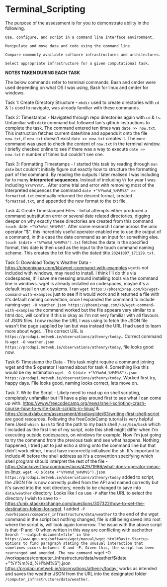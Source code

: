 # Terminal_Scripting
The purpose of the assessment is for you to demonstrate ability in the following.

    Use, configure, and script in a command line interface environment.

    Manipulate and move data and code using the command line.

    Compare commonly available software infrastructures and architectures.

    Select appropriate infrastructure for a given computational task.

**NOTES TAKEN DURING EACH TASK**

The below commands refer to terminal commands. Bash and cmder were used depending on what OS I was using, Bash for linux and cmder for windows.

Task 1: Create Directory Structure - `mkdir` used to create directories with `cd` & `ls` used to navigate, was already familiar with these commands.

Task 2: Timestamps - Navigated through repo directories again with `cd` & `ls`. Unfamiliar with `date` command but followed Ian's github instructions to complete the task. The command entered ten times was `date >> now.txt`. This instruction fetches current date/time and appends it onto the file `now.txt`, if `now.txt` doesn't exist `date >> now.txt` creates it. The `more` command was used to check the content of `now.txt` in the terminal window. I briefly checked online to see if there was a way to execute `date >> now.txt` n number of times but couldn't see one.

Task 3: Formatting Timestamps - I started this task by reading through `man date` but couldn't initially figure out exactly how to structure the formatting part of the command. By reading the outputs I later realised I was including far to many **Interpreted sequences**. Instead of including `%Y` for year I was including `%Y%Y%Y%Y`... After some trial and error with removing most of the Interpreted sequences the command `date +"%Y%m%d_%H%M%S" >> formatted.txt` eventually returned the desired format, created `formatted.txt`, and appended the new format to the txt file.

Task 4: Create Timestamped Files - Initial attempts either produced a command substitution error or several date related directories, digging deeper on why exactly these directories are created from this command `touch `date` +"%Y%m%d_%H%M%S"`. After some research I came across the unix operator "$", this incredibly useful operator enabled me to use the output of a command, in this case the date command as an input for something else. `touch $(date +"%Y%m%d_%H%M%S").txt` fetches the date in the specified format, this date is then used as the input to the touch command naming scheme. This creates the txt file with the dated title `20241007_171129.txt`.

Task 5: Download Today's Weather Data - https://phoenixnap.com/kb/wget-command-with-examples `wget`is not included with windows, may need to install. I think I'll do this via codespaces, it'll save me messing around installing tools via the command line in windows. wget is already installed on codespaces, maybe it's a default install on unix systems. I ran `wget https://phoenixnap.com/kb/wget-command-with-examples` just to see if it would work and it returned a file with it's default naming convention, once I expanded the command to include naming `wget -O weather.json https://phoenixnap.com/kb/wget-command-with-examples` the command worked but the file appears very similar to a html doc, will confirm if this is okay as I'm not very familiar with all flavours of JSON files. 
I now realise the URL I was using to fetch the JSON file wasn't the page supplied by Ian but was instead the URL I had used to learn more about wget... The correct URL is `https://prodapi.metweb.ie/observations/athenry/today`.. Correct command is `wget -O weather.json https://prodapi.metweb.ie/observations/athenry/today`, file looks good now.

Task 6: Timestamp the Data - This task might require a command joining wget and the $ operator I learned about for task 4. Something like this would be my estimation `wget -O $(date +"%Y%m%d_%H%M%S").json https://prodapi.metweb.ie/observations/athenry/today`. Worked first try, happy days. File looks good, naming looks correct, lets move on.

Task 7: Write the Script - Likely need to read up on shell scripting, completely unfamiliar but I'll have a play around first to see what I can come up with. https://www.freecodecamp.org/news/shell-scripting-crash-course-how-to-write-bash-scripts-in-linux/ & https://cloudxlab.com/assessment/displayslide/63/writing-first-shell-script are good resources.
Following the freeCodeCamp tutorial is very helpful here.Used `which bash` to find the path to my bash shell `/usr/bin/bash` which I included as the first line of my script, note this shell might differ when I'm executing outside codespaces, on windows for example. Now I'm just going to try the command from the previous task and see what happens. Nothing happened, I tried just to just echo a string onto the command line but that didn't work either, I must have incorrectly initialised the sh. It's important to include #! before the shell address as it's a convention specifying which shell program should interpret the rest of the file - https://stackoverflow.com/questions/42971986/what-does-operator-mean-in-linux.
`wget -O $(date +"%Y%m%d_%H%M%S").json https://prodapi.metweb.ie/observations/athenry/today` added to script, the JSON file is now correctly pulled from the API and named correctly but it's saved into the root directory, needs to be changed to save into `data/weather` directory. Looks like I ca use `-P` after the URL to select the directory I wish to save to - https://unix.stackexchange.com/questions/307322/how-to-set-the-destination-folder-for-wget. I added `-P /workspaces/computer_infrastructure/data/weather` to the end of the wget command in the script but nothing changed, file is still being saved into root where the script is, will look again tomorrow.
The issue with the above script is that -P and -O when written in this way are conflicting with eachother `Search '--output-document=file' in the https://www.gnu.org/software/wget/manual/wget.html#Basic-Startup-Options to find paragraph stating the unusual interaction that sometimes occurs between -O and -P. Given this, the script has been rearranged and amended. The new command `wget -O /workspaces/computer_infrastructure/data/weather/$(date +"%Y%m%d_%H%M%S").json https://prodapi.metweb.ie/observations/athenry/today` works as intended and saves the weather JSON from the URL into the designated folder `/computer_infrastructure/data/weather`.

